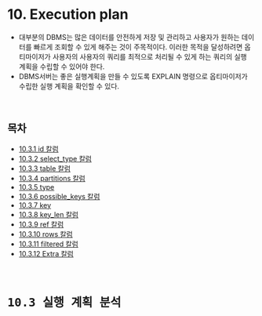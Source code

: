 # 10. Execution plan

- 대부분의 DBMS는 많은 데이터를 안전하게 저장 및 관리하고 사용자가 원하는 데이터를 빠르게 조회할 수 있게 해주는 것이 주목적이다. 이러한 목적을 달성하려면 옵티마이저가 사용자의 사용자의 쿼리를 최적으로 처리될 수 있게 하는 쿼리의 실행 계획을 수립할 수 있어야 한다.
- DBMS서버는 좋은 실행계획을 만들 수 있도록 EXPLAIN 명령으로 옵티마이저가 수립한 실행 계획을 확인할 수 있다.

<br/>

## **목차**
- [10.3.1 id 칼럼](#1)
- [10.3.2 select_type 칼럼](#2)
- [10.3.3 table 칼럼](#3)
- [10.3.4 partitions 칼럼](#4)
- [10.3.5 type](#5)
- [10.3.6 possible_keys 칼럼](#6)
- [10.3.7 key](#7)
- [10.3.8 key_len 칼럼](#8)
- [10.3.9 ref 칼럼](#9)
- [10.3.10 rows 칼럼](#10)
- [10.3.11 filtered 칼럼](#11)
- [10.3.12 Extra 칼럼](#12)

<br/>

# **`10.3 실행 계획 분석`**
